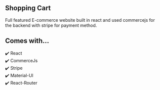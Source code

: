 ## Shopping Cart

Full featured E-commerce website built in react and used commercejs for the backend with stripe for payment method.

## Comes with...

✔️ React\
✔️ CommerceJs\
✔️ Stripe\
✔️ Material-UI\
✔️ React-Router


